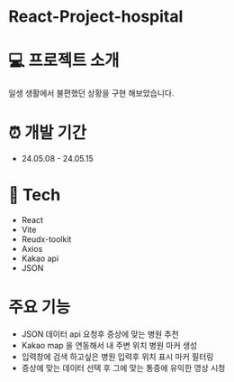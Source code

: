 # React-Project-hospital




# :computer: 프로젝트 소개

일생 생활에서 불편했던 상황을 구현 해보았습니다.

# :alarm_clock: 개발 기간
* 24.05.08 - 24.05.15

# :wrench: Tech

* React
* Vite
* Reudx-toolkit
* Axios
* Kakao api
* JSON


# 주요 기능

* JSON 데이터 api 요청후 증상에 맞는 병원 추천
* Kakao map 을 연동해서 내 주변 위치 병원 마커 생성
* 입력창에 검색 하고싶은 병원 입력후 위치 표시 마커 필터링
* 증상에 맞는 데이터 선택 후 그에 맞는 통증에 유익한 영상 시청
